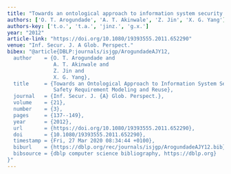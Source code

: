 ```yaml
---
title: "Towards an ontological approach to information system security and safety requirement modeling and reuse"
authors: ['O. T. Arogundade', 'A. T. Akinwale', 'Z. Jin', 'X. G. Yang']
authors-key: ['t.o.', 't.a.', 'jinz.', 'g.x.']
year: "2012"
article-link: "https://doi.org/10.1080/19393555.2011.652290"
venue: "Inf. Secur. J. A Glob. Perspect."
bibex: "@article{DBLP:journals/isjgp/ArogundadeAJY12,
  author    = {O. T. Arogundade and
               A. T. Akinwale and
               Z. Jin and
               X. G. Yang},
  title     = {Towards an Ontological Approach to Information System Security and
               Safety Requirement Modeling and Reuse},
  journal   = {Inf. Secur. J. {A} Glob. Perspect.},
  volume    = {21},
  number    = {3},
  pages     = {137--149},
  year      = {2012},
  url       = {https://doi.org/10.1080/19393555.2011.652290},
  doi       = {10.1080/19393555.2011.652290},
  timestamp = {Fri, 27 Mar 2020 08:34:44 +0100},
  biburl    = {https://dblp.org/rec/journals/isjgp/ArogundadeAJY12.bib},
  bibsource = {dblp computer science bibliography, https://dblp.org}
}"
---
```

